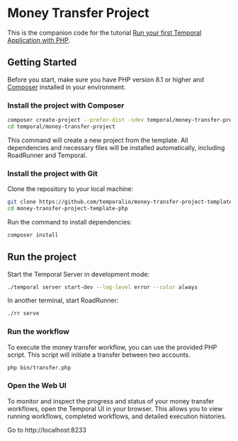 # Money Transfer Project

This is the companion code for the tutorial [Run your first Temporal Application with PHP](https://learn.temporal.io/getting_started/php/hello_world_in_php/).

## Getting Started

Before you start, make sure you have PHP version 8.1 or higher and [Composer](https://getcomposer.org) installed in your environment.

### Install the project with Composer

```bash
composer create-project --prefer-dist -sdev temporal/money-transfer-project
cd temporal/money-transfer-project
```

This command will create a new project from the template.
All dependencies and necessary files will be installed automatically, including RoadRunner and Temporal.

### Install the project with Git

Clone the repository to your local machine:

```bash
git clone https://github.com/temporalio/money-transfer-project-template-php
cd money-transfer-project-template-php
```

Run the command to install dependencies:

```bash
composer install
```

## Run the project

Start the Temporal Server in development mode:

```bash
./temporal server start-dev --log-level error --color always
```

In another terminal, start RoadRunner:

```bash
./rr serve
```

### Run the workflow

To execute the money transfer workflow, you can use the provided PHP script.
This script will initiate a transfer between two accounts.

```bash
php bin/transfer.php
```

### Open the Web UI

To monitor and inspect the progress and status of your money transfer workflows, open the Temporal UI in your browser.
This allows you to view running workflows, completed workflows, and detailed execution histories.

Go to http://localhost:8233
